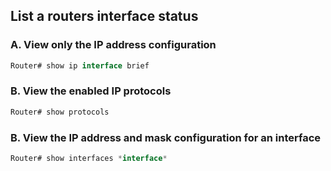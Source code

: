 
## List a routers interface status

### A. View only the IP address configuration

```jsx
Router# show ip interface brief
```

### B. View the enabled IP protocols

```jsx
Router# show protocols 
```

### B. View the IP address and mask configuration for an interface

```jsx
Router# show interfaces *interface*
```